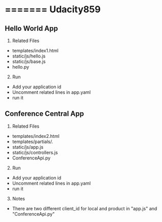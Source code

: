 =======
Udacity859
==========
## Hello World App
1. Related Files
  * templates/index1.html
  * static/js/hello.js
  * static/js/base.js
  * hello.py
2. Run
  * Add your application id
  * Uncomment related lines in app.yaml
  * run it

## Conference Central App
1. Related Files
  * templates/index2.html
  * templates/partials/.
  * static/js/app.js
  * static/js/controllers.js
  * ConferenceApi.py
2. Run
  * Add your application id
  * Uncomment related lines in app.yaml
  * run it
3. Notes
  * There are two different client_id for local and product in "app.js" and "ConferenceApi.py"

